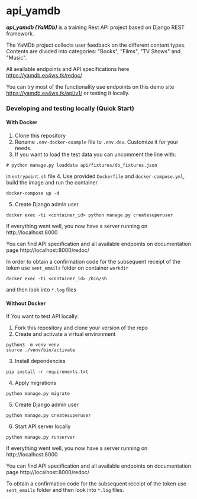 # api_yamdb
***api_yamdb (YaMDb)*** is a training Rest API project based on Django REST framework.

The YaMDb project collects user feedback on the different content types. Contents are divided into categories: "Books", "Films", "TV Shows" and "Music".

All available endpoints and API specifications here https://yamdb.ea4ws.tk/redoc/

You can try most of the functionality use endpoints on this demo site https://yamdb.ea4ws.tk/api/v1/ or testing it locally.

### Developing and testing locally (Quick Start)

#### With Docker
  
  1. Clone this repository
  2. Rename `.env-docker-example` file to `.env.dev`. Customize it for your needs.
  3. If you want to load the test data you can uncomment the line with:
  ```
  # python manage.py loaddata api/fixtures/db_fixtures.json
  ``` 
  in `entrypoint.sh` file
  4. Use provided `Dockerfile` and `docker-compose.yml`, build the image and run the container
  ```
  docker-compose up -d
  ```
  5. Create Django admin user
  
  ```
  docker exec -ti <container_id> python manage.py createsuperuser
  ```
  If everything went well, you now have a server running on http://localhost:8000
  
  You can find API specification and all available endpoints on documentation page http://localhost:8000/redoc/
  
  In order to obtain a confirmation code for the subsequent receipt of the token use `sent_emails` folder on container `workdir`
  ```
  docker exec -ti <container_id> /bin/sh
  ```
  and then look into ``*.log`` files

#### Without Docker

If You want to test API locally:
  1. Fork this repository and clone your version of the repo
  2. Create and activate a virtual environment
  ```
python3 -m venv venv
source ./venv/bin/activate
  ```
  3. Install dependencies
  ```
pip install -r requirements.txt
```
  4. Apply migrations
  ```
python manage.py migrate
```
  5. Create Django admin user
 ```
 python manage.py createsuperuser
 ```
  6. Start API server locally
```
python manage.py runserver
```
If everything went well, you now have a server running on http://localhost:8000

You can find API specification and all available endpoints on documentation page http://localhost:8000/redoc/

To obtain a confirmation code for the subsequent receipt of the token use `sent_emails` folder and then look into ``*.log`` files.
